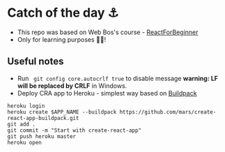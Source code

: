 # Catch of the day ⚓️

- This repo was based on Web Bos's course - [ReactForBeginner](https://reactforbeginners.com/)
- Only for learning purposes 🙏🏻! 

## Useful notes

- Run ` git config core.autocrlf true` to disable message **warning: LF will be replaced by CRLF** in Windows.
- Deploy CRA app to Heroku - simplest way based on [Buildpack](https://github.com/mars/create-react-app-buildpack)
```
heroku login
heroku create $APP_NAME --buildpack https://github.com/mars/create-react-app-buildpack.git
git add .
git commit -m "Start with create-react-app"
git push heroku master
heroku open
```